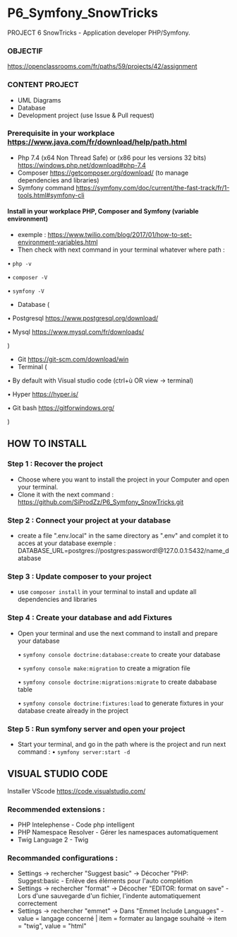 # P6_Symfony_SnowTricks

PROJECT 6 SnowTricks - Application developer PHP/Symfony.

### OBJECTIF 
<https://openclassrooms.com/fr/paths/59/projects/42/assignment>

### CONTENT PROJECT
-   UML Diagrams
-   Database
-   Development project (use Issue & Pull request)

### Prerequisite in your workplace <https://www.java.com/fr/download/help/path.html>
-   Php 7.4  (x64 Non Thread Safe) or (x86 pour les versions 32 bits) <https://windows.php.net/download#php-7.4>
-   Composer  <https://getcomposer.org/download/> (to manage dependencies and libraries)
-   Symfony command <https://symfony.com/doc/current/the-fast-track/fr/1-tools.html#symfony-cli>

#### Install in your workplace PHP, Composer and Symfony (variable environment)
-   exemple : <https://www.twilio.com/blog/2017/01/how-to-set-environment-variables.html>
-   Then check with next command in your terminal whatever where path :

  • <code>php -v</code>

  • <code>composer -V</code>

  • <code>symfony -V</code>

-   Database (

  • Postgresql <https://www.postgresql.org/download/>

  • Mysql <https://www.mysql.com/fr/downloads/>

)

-   Git <https://git-scm.com/download/win>
-   Terminal (

  • By default with Visual studio code (ctrl+ù OR view -> terminal)
  
  • Hyper <https://hyper.is/>
  
  • Git bash <https://gitforwindows.org/>
  
  )

## HOW TO INSTALL

### Step 1 : Recover the project
-   Choose where you want to install the project in your Computer and open your terminal.
-   Clone it with the next command : <https://github.com/SiProdZz/P6_Symfony_SnowTricks.git>

### Step 2 : Connect your project at your database
-   create a file ".env.local" in the same directory as ".env" and complet it to acces at your database
    exemple : DATABASE_URL=postgres://postgres:password!@127.0.0.1:5432/name_database

### Step 3 : Update composer to your project
-   use <code>composer install</code> in your terminal to install and update all dependencies and libraries 

### Step 4 : Create your database and add Fixtures
-   Open your terminal and use the next command to install and prepare your database

    • <code>symfony console doctrine:database:create</code> to create your database

    • <code>symfony console make:migration</code> to create a migration file

    • <code>symfony console doctrine:migrations:migrate</code> to create dababase table

    • <code>symfony console doctrine:fixtures:load</code> to generate fixtures in your database create already in the project

### Step 5 : Run symfony server and open your project
-   Start your terminal, and go in the path where is the project and run next command :
    • <code>symfony server:start -d</code>

## VISUAL STUDIO CODE
Installer VScode https://code.visualstudio.com/

### Recommended extensions :

-   PHP Intelephense - Code php intelligent
-   PHP Namespace Resolver - Gérer les namespaces automatiquement
-   Twig Language 2 - Twig
     
### Recommanded configurations :

-   Settings -> rechercher "Suggest basic" -> Décocher "PHP: Suggest:basic - Enlève des éléments pour l'auto complétion
-   Settings -> rechercher "format" -> Décocher "EDITOR: format on save" - Lors d'une sauvegarde d'un fichier, l'indente automatiquement correctement
-   Settings -> rechercher "emmet" -> Dans "Emmet Include Languages" - value = langage concerné | item = formater au langage souhaité -> item = "twig", value = "html"
